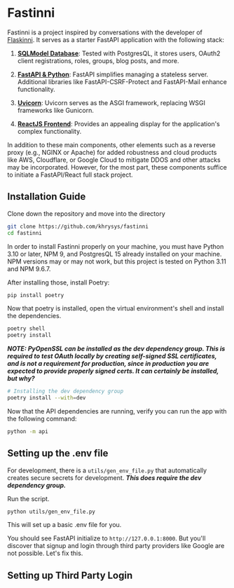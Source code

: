 # Fastinni

Fastinni is a project inspired by conversations with the developer of [Flaskinni](https://github.com/dadiletta/flaskinni). It serves as a starter FastAPI application with the following stack:

1. **[SQLModel Database](https://sqlmodel.tiangolo.com/)**: Tested with PostgresQL, it stores users, OAuth2 client registrations, roles, groups, blog posts, and more.

2. **[FastAPI & Python](https://fastapi.tiangolo.com/)**: FastAPI simplifies managing a stateless server. Additional libraries like FastAPI-CSRF-Protect and FastAPI-Mail enhance functionality.

3. **[Uvicorn](https://www.uvicorn.org/)**: Uvicorn serves as the ASGI framework, replacing WSGI frameworks like Gunicorn.

4. **[ReactJS Frontend](https://react.dev/)**: Provides an appealing display for the application's complex functionality.

In addition to these main components, other elements such as a reverse proxy (e.g., NGINX or Apache) for added robustness and cloud products like AWS, Cloudflare, or Google Cloud to mitigate DDOS and other attacks may be incorporated. However, for the most part, these components suffice to initiate a FastAPI/React full stack project.

## Installation Guide

Clone down the repository and move into the directory

```sh
git clone https://github.com/khrysys/fastinni
cd fastinni
```

In order to install Fastinni properly on your machine, you must have Python 3.10 or later, NPM 9, and PostgresQL 15 already installed on your machine. NPM versions may or may not work, but this project is tested on Python 3.11 and NPM 9.6.7. 

After installing those, install Poetry:

```sh
pip install poetry
```

Now that poetry is installed, open the virtual environment's shell and install the dependencies.

```sh
poetry shell
poetry install
```

***NOTE: PyOpenSSL can be installed as the dev dependency group. This is required to test OAuth locally by creating self-signed SSL certificates, and is not a requirement for production, since in production you are expected to provide properly signed certs. It can certainly be installed, but why?***

```sh
# Installing the dev dependency group
poetry install --with=dev
```

Now that the API dependencies are running, verify you can run the app with the following command:

```sh
python -m api
```

## Setting up the .env file

For development, there is a `utils/gen_env_file.py` that automatically creates secure secrets for development. ***This does require the dev dependency group.***

Run the script.

```sh
python utils/gen_env_file.py
```

This will set up a basic .env file for you.

You should see FastAPI initialize to `http://127.0.0.1:8000`. But you'll discover that signup and login through third party providers like Google are not possible. Let's fix this. 

## Setting up Third Party Login